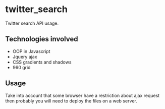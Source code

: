 twitter_search
==============

Twitter search API usage.

Technologies involved
---------------------
* OOP in Javascript
* Jquery ajax
* CSS gradients and shadows
* 960 grid


Usage
-----
Take into account that some browser have a restriction about ajax request then probably you will need to deploy the files on a web server.

